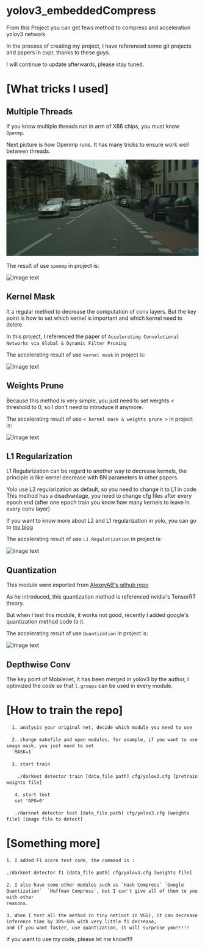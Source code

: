 # yolov3_embeddedCompress
From this Project you can get fews method to compress and acceleration yolov3 network.

In the process of creating my project, I have referenced some git projects and papers in cvpr, 
 thanks to these guys. 

I will continue to update afterwards, please stay tuned.

[What tricks I used]
=========
Multiple Threads
------------
If you know multiple threads run in arm of X86 chips, you must know `Openmp`. 

Next picture is how Openmp runs. It has many tricks to ensure work well between threads.

![Image text](https://github.com/ArtyZe/yolo_segmentation/blob/master/orig.png)

The result of use `openmp` in project is:

![Image text](https://github.com/ArtyZe/yolo_segmentation/blob/master/0.png)


Kernel Mask
------------
It a regular method to decrease the computation of conv layers. But the key point is how to set which kernel is 
important and which kernel need to delete.

In this project, I referenced the paper of `Accelerating Convolutional Networks via Global & Dynamic Filter Pruning `

The accelerating result of use `kernel mask` in project is:

![Image text](https://github.com/ArtyZe/yolo_segmentation/blob/master/1.png)


Weights Prune
------------
Because this method is very simple, you just need to set weights < threshold to 0, so I don't need to introduce it anymore.

The accelerating result of use `< kernel mask & weights prune >` in project is:

![Image text](https://github.com/ArtyZe/yolo_segmentation/blob/master/2.png)


L1 Regularization
------------
L1 Regularization can be regard to another way to decrease kernels, the principle is like kernel decrease with BN 
parameters in other papers.

Yolo use L2 regularization as default, so you need to change it to L1 in code. This method has a disadvantage, you need to change cfg files
after every epoch end (after one epoch train you know how many kernels to leave in every conv layer)

If you want to know more about L2 and L1 regularization in yolo, you can go to [my blog](https://blog.csdn.net/Artyze/article/details/87934826)

The accelerating result of use  `L1 Regulatization` in project is:

![Image text](https://github.com/ArtyZe/yolo_segmentation/blob/master/result.png)

Quantization
------------
This module were imported from [AlexeyAB's github repo](https://github.com/AlexeyAB/yolo2_light)

As he introduced, this quantization method is referenced nvidia's TensorRT theory.

But when I test this module, it works not good, recently I added google's quantization method code to it.

The accelerating result of use  `Quantization` in project is:

![Image text](https://github.com/ArtyZe/yolo_segmentation/blob/master/3.png)

Depthwise Conv
-----------
The key point of Mobilenet, it has been merged in yolov3 by the author, I optimized the code so that `l.groups`
 can be used in every module.
 

[How to train the repo] 
=========
      1. analysis your original net, decide which module you need to use  
		  
      2. change makefile and open modules, for example, if you want to use image mask, you just need to set 
      `MASK=1`
  
	  3. start train
	  
	    ./darknet detector train [data_file path] cfg/yolov3.cfg [pretrain weights file] 
	     
	   4. start test
	   set 'GPU=0'
	   
	   ./darknet detector test [data_file path] cfg/yolov3.cfg [weights file] [image file to detect]
	   

[Something more]
=========
    1. I added F1 score test code, the command is :
    
    ./darknet detector f1 [data_file path] cfg/yolov3.cfg [weights file] 
    
    2. I also have some other modules such as `Hash Compress` `Google Quantization`  `Huffman Compress`, but I can't give all of them to you with other 
    reasons.
    
    3. When I test all the method in tiny net(not in VGG), it can decrease inference time by 30%~50% with very little f1 decrease,
    and if you want faster, use quantization, it will surprise you!!!!!
    

If you want to use my code, please let me know!!!!
  
